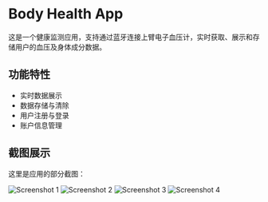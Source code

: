 # Body Health App

这是一个健康监测应用，支持通过蓝牙连接上臂电子血压计，实时获取、展示和存储用户的血压及身体成分数据。

## 功能特性
- 实时数据展示
- 数据存储与清除
- 用户注册与登录
- 账户信息管理

## 截图展示

这里是应用的部分截图：

![Screenshot 1](images/pic_00.png)
![Screenshot 2](images/pic_01.png)
![Screenshot 3](images/pic_02.png)
![Screenshot 4](images/pic_03.png)